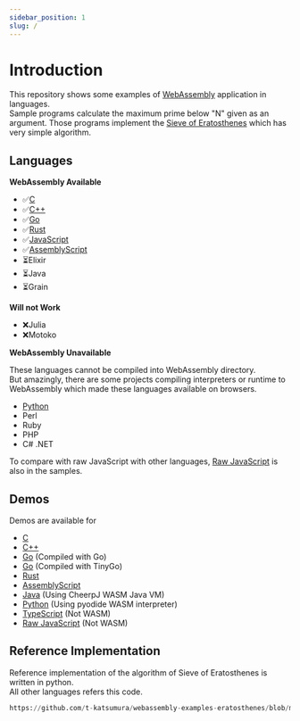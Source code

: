 ```yaml
---
sidebar_position: 1
slug: /
---
```


# Introduction

This repository shows some examples of [WebAssembly](https://webassembly.org/) application in languages.  
Sample programs calculate the maximum prime below "N" given as an argument. Those programs implement the [Sieve of Eratosthenes](https://en.wikipedia.org/wiki/Sieve_of_Eratosthenes) which has very simple algorithm.

## Languages

**WebAssembly Available**

-   ✅[C](/category/c)
-   ✅[C++](/category/c-1)
-   ✅[Go](/category/go)
-   ✅[Rust](/category/rust)
-   ✅[JavaScript](/category/javascript)
-   ✅[AssemblyScript](/category/assemblyscript)
-   ⏳Elixir
-   ⏳Java
-   ⏳Grain

**Will not Work**

-   ❌Julia
-   ❌Motoko

**WebAssembly Unavailable**

These languages cannot be compiled into WebAssembly directory.  
But amazingly, there are some projects compiling interpreters or runtime to WebAssembly which made these languages available on browsers.

-   [Python](https://github.com/t-katsumura/webassembly-examples-eratosthenes/tree/main/python)
-   Perl
-   Ruby
-   PHP
-   C# .NET

To compare with raw JavaScript with other languages, [Raw JavaScript](/run-raw-javascript) is also in the samples.

## Demos

Demos are available for

-   [C](pathname:///webassembly-examples-eratosthenes/demos/c/)
-   [C++](pathname:///webassembly-examples-eratosthenes/demos/cpp/)
-   [Go](pathname:///webassembly-examples-eratosthenes/demos/go/) (Compiled with Go)
-   [Go](pathname:///webassembly-examples-eratosthenes/demos/tinygo/) (Compiled with TinyGo)
-   [Rust](pathname:///webassembly-examples-eratosthenes/demos/rust/)
-   [AssemblyScript](pathname:///webassembly-examples-eratosthenes/demos/assemblyscript/)
-   [Java](pathname:///webassembly-examples-eratosthenes/demos/java-cheerpj/) (Using CheerpJ WASM Java VM)
-   [Python](pathname:///webassembly-examples-eratosthenes/demos/python/) (Using pyodide WASM interpreter)
-   [TypeScript](pathname:///webassembly-examples-eratosthenes/demos/typescript/) (Not WASM)
-   [Raw JavaScript](pathname:///webassembly-examples-eratosthenes/demos/raw-javascript/) (Not WASM)

## Reference Implementation

Reference implementation of the algorithm of Sieve of Eratosthenes is written in python.  
All other languages refers this code.

```python reference
https://github.com/t-katsumura/webassembly-examples-eratosthenes/blob/main/python/prime.py
```
